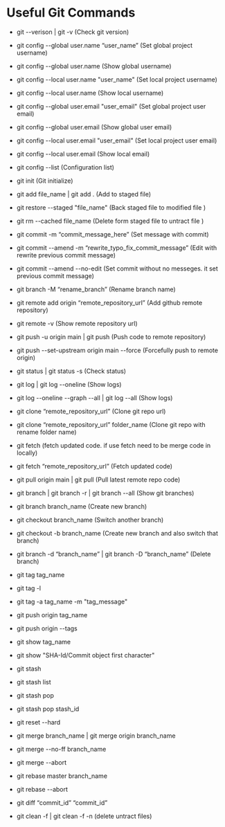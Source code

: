 # Useful Git Commands

- git --verison | git -v (Check git version)

- git config --global user.name “user_name” (Set global project username)

- git config --global user.name (Show global username)

- git config --local user.name "user_name" (Set local project username)

- git config --local user.name (Show local username)

- git config --global user.email "user_email" (Set global project user email)

- git config --global user.email (Show global user email)

- git config --local user.email "user_email" (Set local project user email)

- git config --local user.email (Show local email)

- git config --list (Configuration list)

- git init (Git initialize)

- git add file_name | git add . (Add to staged file)

- git restore --staged "file_name" (Back staged file to modified file )

- git rm --cached file_name (Delete form staged file to untract file )

- git commit -m “commit_message_here” (Set message with commit)

- git commit --amend -m “rewrite_typo_fix_commit_message” (Edit with rewrite previous commit message)

- git commit --amend --no-edit (Set commit without no messeges. it set previous commit message)

- git branch -M “rename_branch” (Rename branch name)

- git remote add origin “remote_repository_url” (Add github remote repository)

- git remote -v (Show remote repository url)

- git push -u origin main | git push (Push code to remote repository)

- git push --set-upstream origin main --force (Forcefully push to remote origin)

- git status | git status -s (Check status)

- git log | git log --oneline (Show logs)

- git log --oneline --graph --all | git log --all (Show logs)

- git clone “remote_repository_url” (Clone git repo url)

- git clone “remote_repository_url” folder_name (Clone git repo with rename folder name)

- git fetch (fetch updated code. if use fetch need to be merge code in locally)

- git fetch “remote_repository_url” (Fetch updated code)

- git pull origin main | git pull (Pull latest remote repo code)

- git branch | git branch -r | git branch --all (Show git branches)

- git branch branch_name (Create new branch)

- git checkout branch_name (Switch another branch)

- git checkout -b branch_name (Create new branch and also switch that branch)

- git branch -d “branch_name” | git branch -D “branch_name” (Delete branch)

- git tag tag_name

- git tag -l

- git tag -a tag_name -m "tag_message"

- git push origin tag_name

- git push origin --tags

- git show tag_name

- git show "SHA-Id/Commit object first character"

- git stash

- git stash list

- git stash pop

- git stash pop stash_id

- git reset --hard

- git merge branch_name | git merge origin branch_name

- git merge --no-ff branch_name

- git merge --abort

- git rebase master branch_name

- git rebase --abort

- git diff “commit_id” “commit_id”

- git clean -f | git clean -f -n (delete untract files)
